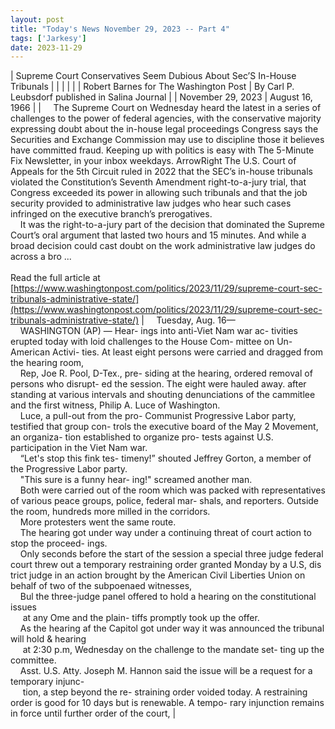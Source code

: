 ```yaml
---
layout: post
title: "Today's News November 29, 2023 -- Part 4"
tags: ['Jarkesy']
date: 2023-11-29
---
```


| Supreme Court Conservatives Seem Dubious About Sec’S In-House Tribunals |  |
|  |  |
| Robert Barnes for The Washington Post | By Carl P. Leubsdorf  published in Salina Journal |
| November 29, 2023 | August 16, 1966 |
| &nbsp;&nbsp;&nbsp;&nbsp;The Supreme Court on Wednesday heard the latest in a series of challenges to the power of federal agencies, with the conservative majority expressing doubt about the in-house legal proceedings Congress says the Securities and Exchange Commission may use to discipline those it believes have committed fraud. Keeping up with politics is easy with The 5-Minute Fix Newsletter, in your inbox weekdays. ArrowRight The U.S. Court of Appeals for the 5th Circuit ruled in 2022 that the SEC’s in-house tribunals violated the Constitution’s Seventh Amendment right-to-a-jury trial, that Congress exceeded its power in allowing such tribunals and that the job security provided to administrative law judges who hear such cases infringed on the executive branch’s prerogatives.<br>&nbsp;&nbsp;&nbsp;&nbsp;It was the right-to-a-jury part of the decision that dominated the Supreme Court’s oral argument that lasted two hours and 15 minutes. And while a broad decision could cast doubt on the work administrative law judges do across a bro ...<br><br>Read the full article at<br>[https://www.washingtonpost.com/politics/2023/11/29/supreme-court-sec-tribunals-administrative-state/](https://www.washingtonpost.com/politics/2023/11/29/supreme-court-sec-tribunals-administrative-state/) | &nbsp;&nbsp;&nbsp;&nbsp;Tuesday, Aug. 16—<br>&nbsp;&nbsp;&nbsp;&nbsp;WASHINGTON (AP) — Hear- ings into anti-Viet Nam war ac- tivities erupted today with loid challenges to the House Com- mittee on Un-American Activi- ties. At least eight persons were carried and dragged from the hearing room,<br>&nbsp;&nbsp;&nbsp;&nbsp;Rep, Joe R. Pool, D-Tex., pre- siding at the hearing, ordered removal of persons who disrupt- ed the session. The eight were hauled away. after standing at various intervals and shouting denunciations of the cammitlee and the first witness, Philip A. Luce of Washington.<br>&nbsp;&nbsp;&nbsp;&nbsp;Luce, a pull-out from the pro- Communist Progressive Labor party, testified that group con- trols the executive board of the May 2 Movement, an organiza- tion established to organize pro- tests against U.S. participation in the Viet Nam war.<br>&nbsp;&nbsp;&nbsp;&nbsp;“Let's stop this fink tes- timeny!” shouted Jeffrey Gorton, a member of the Progressive Labor party.<br>&nbsp;&nbsp;&nbsp;&nbsp;"This sure is a funny hear- ing!" screamed another man.<br>&nbsp;&nbsp;&nbsp;&nbsp;Both were carried out of the room which was packed with representatives of various peace groups, police, federal mar- shals, and reporters. Outside the room, hundreds more milled in the corridors.<br>&nbsp;&nbsp;&nbsp;&nbsp;More protesters went the same route.<br>&nbsp;&nbsp;&nbsp;&nbsp;The hearing got under way under a continuing threat of court action to stop the proceed- ings.<br>&nbsp;&nbsp;&nbsp;&nbsp;Only seconds before the start of the session a special three judge federal court threw out a temporary restraining order granted Monday by a U.S, dis trict judge in an action brought by the American Civil Liberties Union on behalf of two of the subpoenaed witnesses,<br>&nbsp;&nbsp;&nbsp;&nbsp;Bul the three-judge panel offered to hold a hearing on the constitutional issues<br>&nbsp;&nbsp;&nbsp;&nbsp; at any Ome and the plain- tiffs promptly took up the offer.<br>&nbsp;&nbsp;&nbsp;&nbsp;As the hearing af the Capitol got under way it was announced the tribunal will hold & hearing<br>&nbsp;&nbsp;&nbsp;&nbsp; at 2:30 p.m, Wednesday on the challenge to the mandate set- ting up the committee.<br>&nbsp;&nbsp;&nbsp;&nbsp;Asst. U.S. Atty. Joseph M. Hannon said the issue will be a request for a temporary injunc-<br>&nbsp;&nbsp;&nbsp;&nbsp; tion, a step beyond the re- straining order voided today. A restraining order is good for 10 days but is renewable. A tempo- rary injunction remains in force until further order of the court,  |